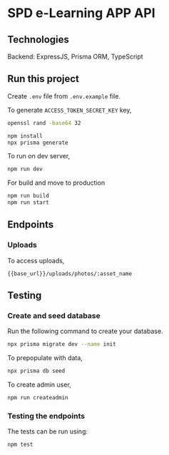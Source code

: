 # SPD e-Learning APP API

## Technologies

Backend: ExpressJS, Prisma ORM, TypeScript

## Run this project

Create `.env` file from `.env.example` file.

To generate `ACCESS_TOKEN_SECRET_KEY` key,

```bash
openssl rand -base64 32
```

```bash
npm install
npx prisma generate
```

To run on dev server,

```bash
npm run dev
```

For build and move to production

```bash
npm run build
npm run start
```

## Endpoints

### Uploads

To access uploads,

```
{{base_url}}/uploads/photos/:asset_name
```

## Testing

### Create and seed database

Run the following command to create your database.

```bash
npx prisma migrate dev --name init
```

To prepopulate with data,

```bash
npx prisma db seed
```

To create admin user,
```bash
npm run createadmin
```

### Testing the endpoints

The tests can be run using:

```bash
npm test
```
